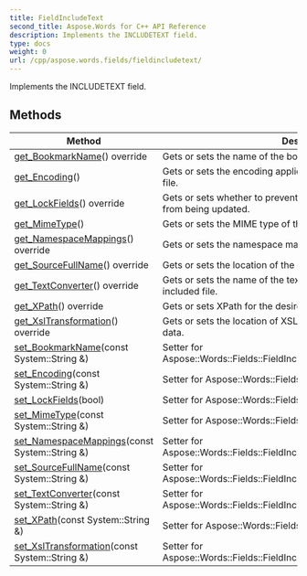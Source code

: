 ```yaml
---
title: FieldIncludeText
second_title: Aspose.Words for C++ API Reference
description: Implements the INCLUDETEXT field. 
type: docs
weight: 0
url: /cpp/aspose.words.fields/fieldincludetext/
---
```


Implements the INCLUDETEXT field. 

## Methods

| Method | Description |
| --- | --- |
| [get_BookmarkName](./get_bookmarkname/)() override | Gets or sets the name of the bookmark in the document to include.  |
| [get_Encoding](./get_encoding/)() | Gets or sets the encoding applied to the data within the referenced file.  |
| [get_LockFields](./get_lockfields/)() override | Gets or sets whether to prevent fields in the included document from being updated.  |
| [get_MimeType](./get_mimetype/)() | Gets or sets the MIME type of the referenced file.  |
| [get_NamespaceMappings](./get_namespacemappings/)() override | Gets or sets the namespace mappings for XPath queries.  |
| [get_SourceFullName](./get_sourcefullname/)() override | Gets or sets the location of the document using an IRI.  |
| [get_TextConverter](./get_textconverter/)() override | Gets or sets the name of the text converter for the format of the included file.  |
| [get_XPath](./get_xpath/)() override | Gets or sets XPath for the desired portion of the XML file.  |
| [get_XslTransformation](./get_xsltransformation/)() override | Gets or sets the location of XSL Transformation to format XML data.  |
| [set_BookmarkName](./set_bookmarkname/)(const System::String &) | Setter for Aspose::Words::Fields::FieldIncludeText::get_BookmarkName.  |
| [set_Encoding](./set_encoding/)(const System::String &) | Setter for Aspose::Words::Fields::FieldIncludeText::get_Encoding.  |
| [set_LockFields](./set_lockfields/)(bool) | Setter for Aspose::Words::Fields::FieldIncludeText::get_LockFields.  |
| [set_MimeType](./set_mimetype/)(const System::String &) | Setter for Aspose::Words::Fields::FieldIncludeText::get_MimeType.  |
| [set_NamespaceMappings](./set_namespacemappings/)(const System::String &) | Setter for Aspose::Words::Fields::FieldIncludeText::get_NamespaceMappings.  |
| [set_SourceFullName](./set_sourcefullname/)(const System::String &) | Setter for Aspose::Words::Fields::FieldIncludeText::get_SourceFullName.  |
| [set_TextConverter](./set_textconverter/)(const System::String &) | Setter for Aspose::Words::Fields::FieldIncludeText::get_TextConverter.  |
| [set_XPath](./set_xpath/)(const System::String &) | Setter for Aspose::Words::Fields::FieldIncludeText::get_XPath.  |
| [set_XslTransformation](./set_xsltransformation/)(const System::String &) | Setter for Aspose::Words::Fields::FieldIncludeText::get_XslTransformation.  |
